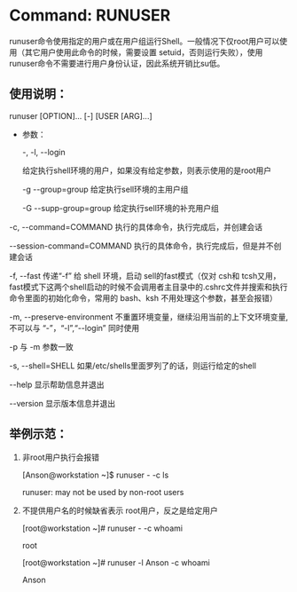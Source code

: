# Command: RUNUSER

runuser命令使用指定的用户或在用户组运行Shell。一般情况下仅root用户可以使用（其它用户使用此命令的时候，需要设置 setuid，否则运行失败），使用 runuser命令不需要进行用户身份认证，因此系统开销比su低。

 ## 使用说明：
   
   runuser [OPTION]... [-] [USER [ARG]...]

 - 参数：

    -, -l, --login

    给定执行shell环境的用户，如果没有给定参数，则表示使用的是root用户

    -g --group=group
    给定执行sell环境的主用户组 

    -G --supp-group=group
给定执行sell环境的补充用户组 

-c, --command=COMMAND
执行的具体命令，执行完成后，并创建会话

--session-command=COMMAND
执行的具体命令，执行完成后，但是并不创建会话


-f, --fast
传递“-f” 给 shell 环境，启动 sell的fast模式（仅对 csh和 tcsh又用，fast模式下这两个shell启动的时候不会调用者主目录中的.cshrc文件并搜索和执行命令里面的初始化命令，常用的 bash、ksh 不用处理这个参数，甚至会报错）

-m, --preserve-environment
  不重置环境变量，继续沿用当前的上下文环境变量,不可以与 “-”，“-l”,“--login” 同时使用

-p
 与 -m 参数一致

-s, --shell=SHELL
  如果/etc/shells里面罗列了的话，则运行给定的shell

--help
 显示帮助信息并退出

--version
 显示版本信息并退出

 

## 举例示范：

1. 非root用户执行会报错

     [Anson@workstation ~]$ runuser - -c ls 
     
     runuser: may not be used by non-root users
2. 不提供用户名的时候缺省表示 root用户，反之是给定用户

     [root@workstation ~]# runuser - -c whoami
      
      root

     [root@workstation ~]# runuser -l Anson -c whoami

      Anson
 


